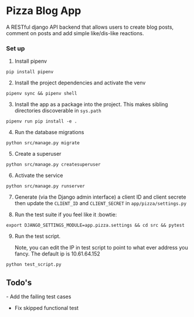 <h1> Pizza Blog App </h1>

A RESTful django API backend that allows users to create blog posts, comment on posts and add 
simple like/dis-like reactions.

<h3>Set up</h3>

1. Install pipenv

`pip install pipenv`

2. Install the project dependencies and activate the venv

`pipenv sync && pipenv shell`

3. Install the app as a package into the project. This makes sibling directories discoverable 
   in `sys.path`
   
`pipenv run pip install -e .`

4. Run the database migrations

`python src/manage.py migrate`

5. Create a superuser 

`python src/manage.py createsuperuser`

6. Activate the service

`python src/manage.py runserver`

7. Generate (via the Django admin interface) a client ID and client secrete then update the 
   `CLIENT_ID` and `CLIENT_SECRET` in `app/pizza/settings.py`

8. Run the test suite if you feel like it :bowtie:

`export DJANGO_SETTINGS_MODULE=app.pizza.settings && cd src && pytest`


9. Run the test script.
   
   Note, you can edit the IP in test script to point to what ever address you fancy. The 
   default ip is 10.61.64.152 

`python test_script.py`


<h2>Todo's</h2>
- Add the failing test cases

- Fix skipped functional test
